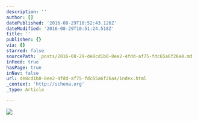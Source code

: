 ```yaml
---
description: ''
author: []
datePublished: '2016-08-29T10:52:43.126Z'
dateModified: '2016-08-29T10:51:24.518Z'
title: ''
publisher: {}
via: {}
starred: false
sourcePath: _posts/2016-08-29-de8cd1b0-8ee2-4fdd-af75-fdc65a6f26a4.md
inFeed: true
hasPage: true
inNav: false
url: de8cd1b0-8ee2-4fdd-af75-fdc65a6f26a4/index.html
_context: 'http://schema.org'
_type: Article

---
```

![](https://the-grid-user-content.s3-us-west-2.amazonaws.com/ba66bf24-7142-4983-a32e-58512d1663ed.jpg)